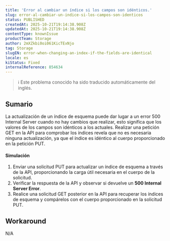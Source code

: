 ```yaml
---
title: 'Error al cambiar un índice si los campos son idénticos.'
slug: error-al-cambiar-un-indice-si-los-campos-son-identicos
status: PUBLISHED
createdAt: 2025-10-21T19:14:38.908Z
updatedAt: 2025-10-21T19:14:38.908Z
contentType: knownIssue
productTeam: Storage
author: 2mXZkbi0oi061KicTExNjo
tag: Storage
slugEN: error-when-changing-an-index-if-the-fields-are-identical
locale: es
kiStatus: Fixed
internalReference: 854634
---
```


>ℹ️ Este problema conocido ha sido traducido automáticamente del inglés.

## Sumario


La actualización de un índice de esquema puede dar lugar a un error 500 Internal Server cuando no hay cambios que realizar, esto significa que los valores de los campos son idénticos a los actuales.
Realizar una petición GET en la API para comprobar los índices revela que no es necesaria ninguna actualización, ya que el índice es idéntico al cuerpo proporcionado en la petición PUT.


#### Simulación



1. Enviar una solicitud PUT para actualizar un índice de esquema a través de la API, proporcionando la carga útil necesaria en el cuerpo de la solicitud.
2. Verificar la respuesta de la API y observar si devuelve un **500 Internal Server Error**.
3. Realice una solicitud GET posterior en la API para recuperar los índices de esquema y compárelos con el cuerpo proporcionado en la solicitud PUT.

## Workaround


N/A